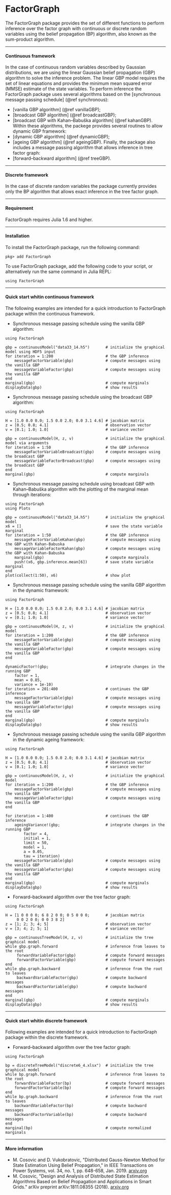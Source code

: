 FactorGraph
=============

The FactorGraph package provides the set of different functions to perform inference over the factor graph with continuous or discrete random variables using the belief propagation (BP) algorithm, also known as the sum-product algorithm.

----

#### Continuous framework
In the case of continuous random variables described by Gaussian distributions, we are using the linear Gaussian belief propagation (GBP) algorithm to solve the inference problem. The linear GBP model requires the set of linear equations and provides the minimum mean squared error (MMSE) estimate of the state variables. To perform inference the FactorGraph package uses several algorithms based on the [synchronous message passing schedule] (@ref synchronous):
 - [vanilla GBP algorithm] (@ref vanillaGBP);
 - [broadcast GBP algorithm] (@ref broadcastGBP);
 - [broadcast GBP with Kahan–Babuška algorithm] (@ref kahanGBP).
Within these algorithms, the packege provides several routines to allow dynamic GBP framework:
 - [dynamic GBP algorithm] (@ref dynamicGBP);
 - [ageing GBP algorithm] (@ref ageingGBP).
Finally, the package also includes a message passing algorithm that allows inference in tree factor graph:
- [forward–backward algorithm] (@ref treeGBP).

---

#### Discrete framework
In the case of discrete random variables the package currently provides only the BP algorithm that allows exact inference in the tree factor graph.

---

#### Requirement
FactorGraph requires Julia 1.6 and higher.

---

#### Installation
To install the FactorGraph package, run the following command:
```julia-repl
pkg> add FactorGraph
```

To use FactorGraph package, add the following code to your script, or alternatively run the same command in Julia REPL:
```julia-repl
using FactorGraph
```
---

#### Quick start whitin continuous framework
The following examples are intended for a quick introduction to FactorGraph package within the continuous framework.

- Synchronous message passing schedule using the vanilla GBP algorithm:
```julia-repl
using FactorGraph

gbp = continuousModel("data33_14.h5")       # initialize the graphical model using HDF5 input
for iteration = 1:200                       # the GBP inference
    messageFactorVariable(gbp)              # compute messages using the vanilla GBP
    messageVariableFactor(gbp)              # compute messages using the vanilla GBP
end
marginal(gbp)                               # compute marginals
displayData(gbp)                            # show results
```

- Synchronous message passing schedule using the broadcast GBP algorithm:
```julia-repl
using FactorGraph

H = [1.0 0.0 0.0; 1.5 0.0 2.0; 0.0 3.1 4.6] # jacobian matrix
z = [0.5; 0.8; 4.1]                         # observation vector
v = [0.1; 1.0; 1.0]                         # variance vector

gbp = continuousModel(H, z, v)              # initialize the graphical model via arguments
for iteration = 1:50                        # the GBP inference
    messageFactorVariableBroadcast(gbp)     # compute messages using the broadcast GBP
    messageVariableFactorBroadcast(gbp)     # compute messages using the broadcast GBP
end
marginal(gbp)                               # compute marginals
```

- Synchronous message passing schedule using broadcast GBP with Kahan–Babuška algorithm with the plotting of the marginal mean through iterations:
```julia-repl
using FactorGraph
using Plots

gbp = continuousModel("data33_14.h5")       # initialize the graphical model
x6 = []                                     # save the state variable marginal
for iteration = 1:50                        # the GBP inference
    messageFactorVariableKahan(gbp)         # compute messages using the GBP with Kahan-Babuska
    messageVariableFactorKahan(gbp)         # compute messages using the GBP with Kahan-Babuska
    marginal(gbp)                           # compute marginals
    push!(x6, gbp.inference.mean[6])        # save state variable marginal
end
plot(collect(1:50), x6)                     # show plot
```

- Synchronous message passing schedule using the vanilla GBP algorithm in the dynamic framework:
```julia-repl
using FactorGraph

H = [1.0 0.0 0.0; 1.5 0.0 2.0; 0.0 3.1 4.6] # jacobian matrix
z = [0.5; 0.8; 4.1]                         # observation vector
v = [0.1; 1.0; 1.0]                         # variance vector

gbp = continuousModel(H, z, v)              # initialize the graphical model
for iteration = 1:200                       # the GBP inference
    messageFactorVariable(gbp)              # compute messages using the vanilla GBP
    messageVariableFactor(gbp)              # compute messages using the vanilla GBP
end

dynamicFactor!(gbp;                         # integrate changes in the running GBP
    factor = 1,
    mean = 0.85,
    variance = 1e-10)
for iteration = 201:400                     # continues the GBP inference
    messageFactorVariable(gbp)              # compute messages using the vanilla GBP
    messageVariableFactor(gbp)              # compute messages using the vanilla GBP
end
marginal(gbp)                               # compute marginals
displayData(gbp)                            # show results
```

- Synchronous message passing schedule using the vanilla GBP algorithm in the dynamic ageing framework:
```julia-repl
using FactorGraph

H = [1.0 0.0 0.0; 1.5 0.0 2.0; 0.0 3.1 4.6] # jacobian matrix
z = [0.5; 0.8; 4.1]                         # observation vector
v = [0.1; 1.0; 1.0]                         # variance vector

gbp = continuousModel(H, z, v)              # initialize the graphical model
for iteration = 1:200                       # the GBP inference
    messageFactorVariable(gbp)              # compute messages using the vanilla GBP
    messageVariableFactor(gbp)              # compute messages using the vanilla GBP
end

for iteration = 1:400                       # continues the GBP inference
    ageingVariance!(gbp;                    # integrate changes in the running GBP
        factor = 4,
        initial = 1,
        limit = 50,
        model = 1,
        a = 0.05,
        tau = iteration)
    messageFactorVariable(gbp)              # compute messages using the vanilla GBP
    messageVariableFactor(gbp)              # compute messages using the vanilla GBP
end
marginal(gbp)                               # compute marginals
displayData(gbp)                            # show results
```

 - Forward–backward algorithm over the tree factor graph:
```julia-repl
using FactorGraph

H = [1 0 0 0 0; 6 8 2 0 0; 0 5 0 0 0;       # jacobian matrix
     0 0 2 0 0; 0 0 3 8 2]
z = [1; 2; 3; 4; 5]                         # observation vector
v = [3; 4; 2; 5; 1]                         # variance vector

gbp = continuousTreeModel(H, z, v)          # initialize the tree graphical model
while gbp.graph.forward                     # inference from leaves to the root
     forwardVariableFactor(gbp)             # compute forward messages
     forwardFactorVariable(gbp)             # compute forward messages
end
while gbp.graph.backward                    # inference from the root to leaves
     backwardVariableFactor(gbp)            # compute backward messages
     backwardFactorVariable(gbp)            # compute backward messages
end
marginal(gbp)                               # compute marginals
displayData(gbp)                            # show results
```

---

#### Quick start whitin discrete framework
Following examples are intended for a quick introduction to FactorGraph package within the discrete framework.

 - Forward–backward algorithm over the tree factor graph:
```julia-repl
using FactorGraph

bp = discreteTreeModel("discrete6_4.xlsx")  # initialize the tree graphical model
while bp.graph.forward                      # inference from leaves to the root
    forwardVariableFactor(bp)               # compute forward messages
    forwardFactorVariable(bp)               # compute forward messages
end
while bp.graph.backward                     # inference from the root to leaves
    backwardVariableFactor(bp)              # compute backward messages
    backwardFactorVariable(bp)              # compute backward messages
end
marginal(bp)                                # compute normalized marginals
```

---

#### More information
- M. Cosovic and D. Vukobratovic, "Distributed Gauss-Newton Method for State Estimation Using Belief Propagation," in IEEE Transactions on  Power Systems, vol. 34, no. 1, pp. 648-658, Jan. 2019. [arxiv.org](https://arxiv.org/pdf/1702.05781.pdf)
- M. Cosovic, "Design and Analysis of Distributed State Estimation Algorithms Based on Belief Propagation and Applications in Smart Grids." arXiv preprint arXiv:1811.08355 (2018). [arxiv.org](https://arxiv.org/pdf/1811.08355.pdf)
